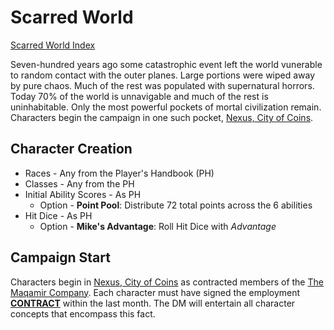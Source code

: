 # Scarred World 

[Scarred World Index](./index.md)

Seven-hundred years ago some catastrophic event left the world vunerable to random contact with the outer planes. Large portions were wiped away by pure chaos. Much of the rest was populated with supernatural horrors. Today 70% of the world is unnavigable and much of the rest is uninhabitable. Only the most powerful pockets of mortal civilization remain. Characters begin the campaign in one such pocket, [Nexus, City of Coins](./city.md).

## Character Creation
* Races - Any from the Player's Handbook (PH)
* Classes - Any from the PH
* Initial Ability Scores - As PH
    * Option - **Point Pool**: Distribute 72 total points across the 6 abilities
* Hit Dice - As PH
    * Option - **Mike's Advantage**: Roll Hit Dice with *Advantage*

## Campaign Start
Characters begin in [Nexus, City of Coins](./city.md) as contracted members of the [The Maqamir Company](./company.md). Each character must have signed the employment [**CONTRACT**](./contract.md) within the last month. The DM will entertain all character concepts that encompass this fact.
